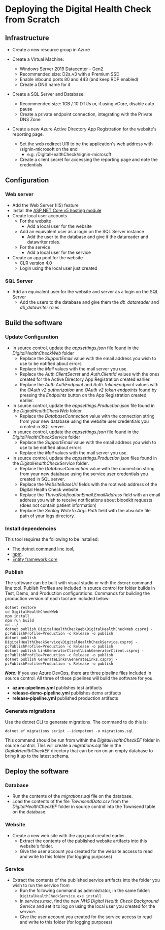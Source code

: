 # Deploying the Digital Health Check from Scratch

## Infrastructure

* Create a new resource group in Azure

* Create a Virtual Machine:
    * Windows Server 2019 Datacenter - Gen2
    * Recommended size: D2s_v3 with a Premium SSD
    * Enable inbound ports 80 and 443 (and keep RDP enabled)
    * Create a DNS name for it

* Create a SQL Server and Database:
    * Recommended size: 1GB / 10 DTUs or, if using vCore, disable auto-pause
    * Create a private endpoint connection, integrating with the Private DNS Zone

* Create a new Azure Active Directory App Registration for the website's reporting page.
    * Set the web redirect URI to be the application's web address with /signin-microsoft on the end
        * e.g. <digitalHealthCheckURL>/DigitalHealthCheck/signin-microsoft
    * Create a client secret for accessing the reporting page and note the credentials


## Configuration

### Web server

* Add the Web Server (IIS) feature
* Install the [ASP.NET Core v5 hosting module](https://dotnet.microsoft.com/en-us/download/dotnet/thank-you/runtime-aspnetcore-5.0.16-windows-hosting-bundle-installer)
* Create local user accounts
    * For the website
        * Add a local user for the website
    * Add an equivalent user as a login on the SQL Server instance
        * Add the user to the database and give it the datareader and datawriter roles.
    * For the service
        * Add a local user for the service
* Create an app pool for the website
    * CLR version 4.0
    * Login using the local user just created

### SQL Server

* Add an equivalent user for the website and server as a login on the SQL Server
    * Add the users to the database and give them the *db_datareader* and *db_datawriter* roles.    

## Build the software

### Update Configuration

* In source control, update the *appsettings.json* file found in the *DigitalHealthCheckWeb* folder
    * Replace the *SupportEmail* value with the email address you wish to use to be notified about errors
    * Replace the *Mail* values with the mail server you use.
    * Replace the *Auth.ClientSecret* and *Auth.ClientId* values with the ones created for the Active Directory App Registration created earlier.
    * Replace the *Auth.AuthEndpoint* and *Auth.TokenEndpoint* values with the *OAuth v2 authorization* and *OAuth v2 token endpoints* found by pressing the *Endpoints* button on the App Registration created earlier.
* In source control, update the *appsettings.Production.json* file found in the *DigitalHealthCheckWeb* folder.
    * Replace the *DatabaseConnection* value with the connection string from your new database using the website user credentials you created in SQL server.
* In source control, update the *appsettings.json* file found in the *DigitalHealthCheckService* folder
    * Replace the *SupportEmail* value with the email address you wish to use to be notified about errors
    * Replace the *Mail* values with the mail server you use.
* In source control, update the *appsettings.Production.json* files found in the *DigitalHealthCheckService* folder.
    * Replace the *DatabaseConnection* value with the connection string from your new database using the service user credentials you created in SQL server.
    * Replace the *WebsiteBaseUrl* fields with the root web address of the Digital Health Check website
    * Replace the *ThrivaNotificationEmail.EmailAddress* field with an email address you wish to receive notifications about bloodkit requests (does not contain patient information)
    * Replace the *Serilog.WriteTo.Args.Path* field with the absolute file path of your logs directory.

### Install dependencies

This tool requires the following to be installed: 
* [The dotnet command line tool](https://docs.microsoft.com/en-us/dotnet/core/tools/), 
* [npm](https://nodejs.org/en/), 
* [Entity framework core](https://docs.microsoft.com/en-us/ef/core/cli/dotnet)

### Publish

The software can be built with visual studio or with the `dotnet` command line tool. Publish Profiles are included in source control for folder builds in Test, Demo, and Production configurations. Commands for building the production version of each tool are included below:

```
dotnet restore
cd DigitalHealthCheckWeb
npm install
npm run build
cd ../
dotnet publish DigitalHealthCheckWeb\DigitalHealthCheckWeb.csproj -p:PublishProfile=Production -c Release -o publish
dotnet publish DigitalHealthCheckService\DigitalHealthCheckService.csproj -p:PublishProfile=Production -c Release -o publish
dotnet publish LinkGeneratorClient\LinkGeneratorClient.csproj -p:PublishProfile=Production -c Release -o publish
dotnet publish GenerateLinks\GenerateLinks.csproj -p:PublishProfile=Production -c Release -o publish
```

***Note:*** If you use Azure DevOps, there are three pipeline files included in source control. All three of these pipelines will build the software for you.

* **azure-pipelines.yml** publishes test artifacts
* **release-demo-pipeline.yml** publishes demo artifacts
* **release-pipeline.yml** published production artifacts

### Generate migrations

Use the dotnet CLI to generate migrations. The command to do this is:

`dotnet ef migrations script --idempotent -o migrations.sql`

This command should be run from within the *DigitalHealthCheckEF* folder in source control. This will create a *migrations.sql* file in the *DigitalHealthCheckEF* directory that can be run on an empty database to bring it up to the latest schema.

## Deploy the software

### Database

* Run the contents of the *migrations.sql* file on the database.
* Load the contents of the file *TownsendData.csv* from the *DigitalHealthCheckEF* folder in source control into the Townsend table on the database.

### Website

* Create a new web site with the app pool created earlier.
    * Extract the contents of the published website artifacts into this website's folder.
    * Give the user account you created for the website access to read and write to this folder (for logging purposes)

### Service

* Extract the contents of the published service artifacts into the folder you wish to run the service from
    * Run the following command as administrator, in the same folder: `DigitalHealthCheckService.exe install`
    * In *services.msc*, find the new *NHS Digital Health Check Background Service* and set it to log on using the local user you created for the service.
    * Give the user account you created for the service access to read and write to this folder (for logging purposes)